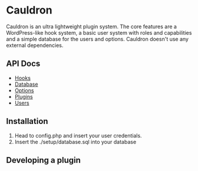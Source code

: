 # Cauldron

Cauldron is an ultra lightweight plugin system. The core features are a WordPress-like hook system, a basic user system with roles and capabilities and a simple database for the users and options. Cauldron doesn't use any external dependencies.

## API Docs

* [Hooks](./docs/Hooks.md)
* [Database](./docs/Database.md)
* [Options](./docs/Options.md)
* [Plugins](./docs/Plugins.md)
* [Users](./docs/Users.md)

## Installation

1. Head to config.php and insert your user credentials.
1. Insert the ./setup/database.sql into your database

## Developing a plugin

